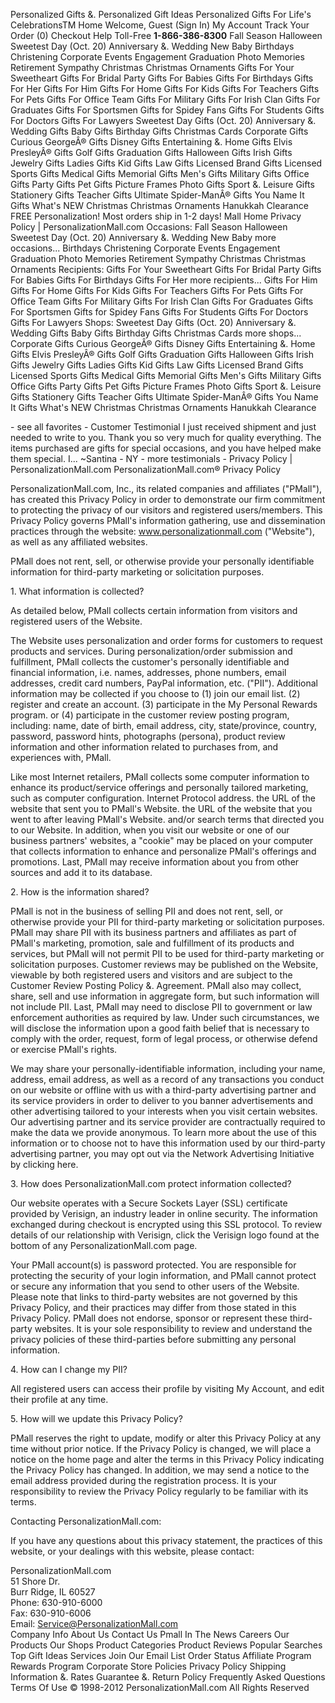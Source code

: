 Personalized Gifts &. Personalized Gift Ideas Personalized Gifts For Life's CelebrationsTM Home Welcome, Guest (Sign In) My Account Track Your Order (0) Checkout Help Toll-Free **1-866-386-8300** Fall Season Halloween Sweetest Day (Oct. 20) Anniversary &. Wedding New Baby Birthdays Christening Corporate Events Engagement Graduation Photo Memories Retirement Sympathy Christmas Christmas Ornaments Gifts For Your Sweetheart Gifts For Bridal Party Gifts For Babies Gifts For Birthdays Gifts For Her Gifts For Him Gifts For Home Gifts For Kids Gifts For Teachers Gifts For Pets Gifts For Office Team Gifts For Military Gifts For Irish Clan Gifts For Graduates Gifts For Sportsmen Gifts for Spidey Fans Gifts For Students Gifts For Doctors Gifts For Lawyers Sweetest Day Gifts (Oct. 20) Anniversary &. Wedding Gifts Baby Gifts Birthday Gifts Christmas Cards Corporate Gifts Curious GeorgeÂ® Gifts Disney Gifts Entertaining &. Home Gifts Elvis PresleyÂ® Gifts Golf Gifts Graduation Gifts Halloween Gifts Irish Gifts Jewelry Gifts Ladies Gifts Kid Gifts Law Gifts Licensed Brand Gifts Licensed Sports Gifts Medical Gifts Memorial Gifts Men's Gifts Military Gifts Office Gifts Party Gifts Pet Gifts Picture Frames Photo Gifts Sport &. Leisure Gifts Stationery Gifts Teacher Gifts Ultimate Spider-ManÂ® Gifts You Name It Gifts What's NEW Christmas Christmas Ornaments Hanukkah Clearance FREE Personalization! Most orders ship in 1-2 days! Mall Home Privacy Policy | PersonalizationMall.com Occasions: Fall Season Halloween Sweetest Day (Oct. 20) Anniversary &. Wedding New Baby more occasions... Birthdays Christening Corporate Events Engagement Graduation Photo Memories Retirement Sympathy Christmas Christmas Ornaments Recipients: Gifts For Your Sweetheart Gifts For Bridal Party Gifts For Babies Gifts For Birthdays Gifts For Her more recipients... Gifts For Him Gifts For Home Gifts For Kids Gifts For Teachers Gifts For Pets Gifts For Office Team Gifts For Military Gifts For Irish Clan Gifts For Graduates Gifts For Sportsmen Gifts for Spidey Fans Gifts For Students Gifts For Doctors Gifts For Lawyers Shops: Sweetest Day Gifts (Oct. 20) Anniversary &. Wedding Gifts Baby Gifts Birthday Gifts Christmas Cards more shops... Corporate Gifts Curious GeorgeÂ® Gifts Disney Gifts Entertaining &. Home Gifts Elvis PresleyÂ® Gifts Golf Gifts Graduation Gifts Halloween Gifts Irish Gifts Jewelry Gifts Ladies Gifts Kid Gifts Law Gifts Licensed Brand Gifts Licensed Sports Gifts Medical Gifts Memorial Gifts Men's Gifts Military Gifts Office Gifts Party Gifts Pet Gifts Picture Frames Photo Gifts Sport &. Leisure Gifts Stationery Gifts Teacher Gifts Ultimate Spider-ManÂ® Gifts You Name It Gifts What's NEW Christmas Christmas Ornaments Hanukkah Clearance

\- see all favorites - Customer Testimonial I just received shipment and just needed to write to you. Thank you so very much for quality everything. The items purchased are gifts for special occasions, and you have helped make them special. I... ~Santina - NY - more testimonials - Privacy Policy | PersonalizationMall.com PersonalizationMall.com® Privacy Policy

PersonalizationMall.com, Inc., its related companies and affiliates ("PMall"), has created this Privacy Policy in order to demonstrate our firm commitment to protecting the privacy of our visitors and registered users/members. This Privacy Policy governs PMall's information gathering, use and dissemination practices through the website: www.personalizationmall.com ("Website"), as well as any affiliated websites.

PMall does not rent, sell, or otherwise provide your personally identifiable information for third-party marketing or solicitation purposes.

1\. What information is collected?

As detailed below, PMall collects certain information from visitors and registered users of the Website.

The Website uses personalization and order forms for customers to request products and services. During personalization/order submission and fulfillment, PMall collects the customer's personally identifiable and financial information, i.e. names, addresses, phone numbers, email addresses, credit card numbers, PayPal information, etc. ("PII"). Additional information may be collected if you choose to (1) join our email list. (2) register and create an account. (3) participate in the My Personal Rewards program. or (4) participate in the customer review posting program, including: name, date of birth, email address, city, state/province, country, password, password hints, photographs (persona), product review information and other information related to purchases from, and experiences with, PMall.

Like most Internet retailers, PMall collects some computer information to enhance its product/service offerings and personally tailored marketing, such as computer configuration. Internet Protocol address. the URL of the website that sent you to PMall's Website. the URL of the website that you went to after leaving PMall's Website. and/or search terms that directed you to our Website. In addition, when you visit our website or one of our business partners' websites, a "cookie" may be placed on your computer that collects information to enhance and personalize PMall's offerings and promotions. Last, PMall may receive information about you from other sources and add it to its database.

2\. How is the information shared?

PMall is not in the business of selling PII and does not rent, sell, or otherwise provide your PII for third-party marketing or solicitation purposes. PMall may share PII with its business partners and affiliates as part of PMall's marketing, promotion, sale and fulfillment of its products and services, but PMall will not permit PII to be used for third-party marketing or solicitation purposes. Customer reviews may be published on the Website, viewable by both registered users and visitors and are subject to the Customer Review Posting Policy &. Agreement. PMall also may collect, share, sell and use information in aggregate form, but such information will not include PII. Last, PMall may need to disclose PII to government or law enforcement authorities as required by law. Under such circumstances, we will disclose the information upon a good faith belief that is necessary to comply with the order, request, form of legal process, or otherwise defend or exercise PMall's rights.

We may share your personally-identifiable information, including your name, address, email address, as well as a record of any transactions you conduct on our website or offline with us with a third-party advertising partner and its service providers in order to deliver to you banner advertisements and other advertising tailored to your interests when you visit certain websites. Our advertising partner and its service provider are contractually required to make the data we provide anonymous. To learn more about the use of this information or to choose not to have this information used by our third-party advertising partner, you may opt out via the Network Advertising Initiative by clicking here.

3\. How does PersonalizationMall.com protect information collected?

Our website operates with a Secure Sockets Layer (SSL) certificate provided by Verisign, an industry leader in online security. The information exchanged during checkout is encrypted using this SSL protocol. To review details of our relationship with Verisign, click the Verisign logo found at the bottom of any PersonalizationMall.com page.

Your PMall account(s) is password protected. You are responsible for protecting the security of your login information, and PMall cannot protect or secure any information that you send to other users of the Website. Please note that links to third-party websites are not governed by this Privacy Policy, and their practices may differ from those stated in this Privacy Policy. PMall does not endorse, sponsor or represent these third-party websites. It is your sole responsibility to review and understand the privacy policies of these third-parties before submitting any personal information.

4\. How can I change my PII?

All registered users can access their profile by visiting My Account, and edit their profile at any time.

5\. How will we update this Privacy Policy?

PMall reserves the right to update, modify or alter this Privacy Policy at any time without prior notice. If the Privacy Policy is changed, we will place a notice on the home page and alter the terms in this Privacy Policy indicating the Privacy Policy has changed. In addition, we may send a notice to the email address provided during the registration process. It is your responsibility to review the Privacy Policy regularly to be familiar with its terms.

  
  
  
Contacting PersonalizationMall.com:

If you have any questions about this privacy statement, the practices of this website, or your dealings with this website, please contact:

  
PersonalizationMall.com  
51 Shore Dr.  
Burr Ridge, IL 60527  
Phone: 630-910-6000  
Fax: 630-910-6006  
Email: Service@PersonalizationMall.com  
Company Info About Us Contact Us Pmall In The News Careers Our Products Our Shops Product Categories Product Reviews Popular Searches Top Gift Ideas Services Join Our Email List Order Status Affiliate Program Rewards Program Corporate Store Policies Privacy Policy Shipping Information &. Rates Guarantee &. Return Policy Frequently Asked Questions Terms Of Use © 1998-2012 PersonalizationMall.com All Rights Reserved
